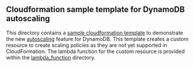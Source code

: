 ## Cloudformation sample template for DynamoDB autoscaling

This directory contains a [sample cloudformation template](dynamodb_autoscaling.template) to demonstrate the new [autoscaling](https://aws.amazon.com/blogs/aws/auto-scale-dynamodb-with-dynamic-dynamodb/) feature for DynamoDB. This template creates a custom resource to create scaling policies as they are not yet supported in CloudFormation. The lambda function for the custom resource is provided within the [lambda_function](lambda_function) directory.